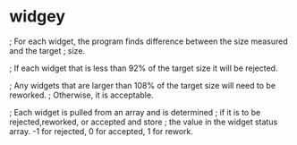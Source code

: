 # widgey
		 	 	 		
			
				
					
; For each widget, the program finds difference between the size measured and the target ; size. 

; If each widget that is less than 92% of the target size it will be rejected. 

; Any widgets that are larger than 108% of the target size will need to be reworked. 
; Otherwise, it is acceptable. 

; Each widget is pulled from an array and is determined 
; if it is to be rejected,reworked, or accepted and store 
; the value in the widget status array. -1 for rejected, 0 for accepted, 1 for rework. 

				
			
		

